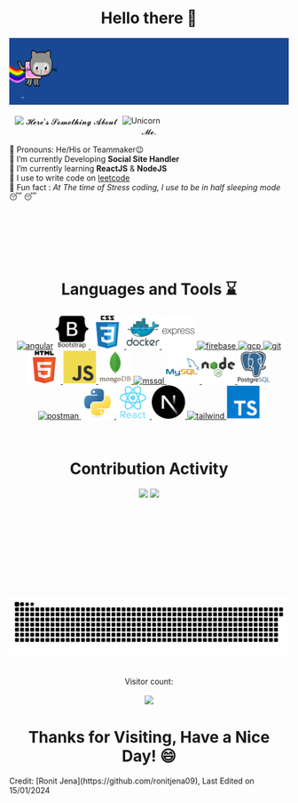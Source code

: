 <h1  align="center"> Hello there 👋 </h1>

<div align="center">
    <img src="https://raw.githubusercontent.com/Niefee/niefee/master/assets/fly.webp" height="120px" width="full" />
</div>

<br/>
<img align="right" width=300px alt="Unicorn" src="https://media.giphy.com/media/3ohs4BSacFKI7A717y/giphy.gif" />

<div align="center"><img src="https://media.giphy.com/media/ObNTw8Uzwy6KQ/giphy.gif" width="30px">&nbsp;𝓗𝓮𝓻𝓮'𝓼 𝓢𝓸𝓶𝓮𝓽𝓱𝓲𝓷𝓰 𝓐𝓫𝓸𝓾𝓽 𝓜𝓮. </div>

💚 Pronouns: He/His or Teammaker😉 <br>
💚 I’m currently Developing **Social Site Handler**<br>
💚 I’m currently learning **ReactJS** & **NodeJS**<br>
💚 I use to write code on [leetcode](https://leetcode.com/rjj020/) <br>
💚 Fun fact : *At The time of Stress coding, I use to be in half sleeping mode* 😴 😴<br><br><br><br>

<br/>
<br>
<h1 align="center" > Languages and Tools ⌛ </h1>
<p align="center"> 
  <a href="https://angular.io" target="_blank"> <img src="https://angular.io/assets/images/logos/angular/angular.svg" alt="angular" width="60" height="60"/></a> 
  <a href="https://getbootstrap.com" target="_blank"> <img src="https://raw.githubusercontent.com/devicons/devicon/master/icons/bootstrap/bootstrap-plain-wordmark.svg" alt="bootstrap" width="60" height="60"/> </a>
 <a href="https://www.w3schools.com/css/" target="_blank"> <img src="https://raw.githubusercontent.com/devicons/devicon/master/icons/css3/css3-original-wordmark.svg" alt="css3" width="60" height="60"/> </a>
  <a href="https://www.docker.com/" target="_blank"> <img src="https://raw.githubusercontent.com/devicons/devicon/master/icons/docker/docker-original-wordmark.svg" alt="docker" width="60" height="60"/> </a>
  <a href="https://expressjs.com" target="_blank"> <img src="https://raw.githubusercontent.com/devicons/devicon/master/icons/express/express-original-wordmark.svg" alt="express" width="60" height="60"/> </a>
  <a href="https://firebase.google.com/" target="_blank"> <img src="https://www.vectorlogo.zone/logos/firebase/firebase-icon.svg" alt="firebase" width="60" height="60"/> </a>
  <a href="https://cloud.google.com" target="_blank"> <img src="https://www.vectorlogo.zone/logos/google_cloud/google_cloud-icon.svg" alt="gcp" width="60" height="60"/> </a> 
  <a href="https://git-scm.com/" target="_blank"> <img src="https://www.vectorlogo.zone/logos/git-scm/git-scm-icon.svg" alt="git" width="60" height="60"/> </a>  
  <a href="https://www.w3.org/html/" target="_blank"> <img src="https://raw.githubusercontent.com/devicons/devicon/master/icons/html5/html5-original-wordmark.svg" alt="html5" width="60" height="60"/> </a>
  <a href="https://developer.mozilla.org/en-US/docs/Web/JavaScript" target="_blank"> <img src="https://raw.githubusercontent.com/devicons/devicon/master/icons/javascript/javascript-original.svg" alt="javascript" width="60" height="60"/> </a>
  <a href="https://www.mongodb.com/" target="_blank"> <img src="https://raw.githubusercontent.com/devicons/devicon/master/icons/mongodb/mongodb-original-wordmark.svg" alt="mongodb" width="60" height="60"/> </a>
  <a href="https://www.microsoft.com/en-us/sql-server" target="_blank"> <img src="https://www.svgrepo.com/show/303229/microsoft-sql-server-logo.svg" alt="mssql" width="60" height="60"/> </a> <a href="https://www.mysql.com/" target="_blank"> <img src="https://raw.githubusercontent.com/devicons/devicon/master/icons/mysql/mysql-original-wordmark.svg" alt="mysql" width="60" height="60"/> </a> 
    <a href="https://nodejs.org" target="_blank"> <img src="https://raw.githubusercontent.com/devicons/devicon/master/icons/nodejs/nodejs-original-wordmark.svg" alt="nodejs" width="60" height="60"/> </a> 
    <a href="https://www.postgresql.org" target="_blank"> <img src="https://raw.githubusercontent.com/devicons/devicon/master/icons/postgresql/postgresql-original-wordmark.svg" alt="postgresql" width="60" height="60"/> </a> 
    <a href="https://postman.com" target="_blank"> <img src="https://www.vectorlogo.zone/logos/getpostman/getpostman-icon.svg" alt="postman" width="60" height="60"/> </a> 
    <a href="https://www.python.org" target="_blank"> <img src="https://raw.githubusercontent.com/devicons/devicon/master/icons/python/python-original.svg" alt="python" width="60" height="60"/> </a> 
    <a href="https://reactjs.org/" target="_blank"> <img src="https://raw.githubusercontent.com/devicons/devicon/master/icons/react/react-original-wordmark.svg" alt="react" width="60" height="60"/> </a> 
    <a href="https://nextjs.org/" target="_blank"> <img src="https://raw.githubusercontent.com/devicons/devicon/55609aa5bd817ff167afce0d965585c92040787a/icons/nextjs/nextjs-original.svg" alt="react" width="60" height="60"/> </a>
    <a href="https://tailwindcss.com/" target="_blank"> <img src="https://www.vectorlogo.zone/logos/tailwindcss/tailwindcss-icon.svg" alt="tailwind" width="60" height="60"/>   </a>   
  <a href="https://www.typescriptlang.org/" target="_blank"> <img src="https://raw.githubusercontent.com/devicons/devicon/master/icons/typescript/typescript-original.svg" alt="typescript" width="60" height="60"/> </a>
</p>
</br>
<div align="center" > <h1>Contribution Activity </h1>
<p align="center" style="height: 180px;">
    <img style="height:10rem" src="https://github-readme-stats.vercel.app/api?username=ronitjena09&bg_color=30,e96443,904e95&title_color=fff&text_color=fff&show_icons=true&theme=radical" />
    <img style="height:10rem;" src="https://github-readme-streak-stats.herokuapp.com/?user=ronitjena09&theme=radical&show_icons=true&border=e4e2e2" />
</p> </div>

<div align="center">
    <picture align="center">
      <source media="(prefers-color-scheme: dark)" srcset="https://raw.githubusercontent.com/ronitjena09/ronitjena09/acabbb734ef70e47d67618fe3fd9669ebf9a3fc2/assets/fast-snaky.svg">
      <source media="(prefers-color-scheme: light)" srcset="https://raw.githubusercontent.com/ronitjena09/ronitjena09/acabbb734ef70e47d67618fe3fd9669ebf9a3fc2/assets/fast-snaky.svg">
      <img alt="github contribution grid snake animation" src="https://raw.githubusercontent.com/ronitjena09/ronitjena09/acabbb734ef70e47d67618fe3fd9669ebf9a3fc2/assets/fast-snaky.svg">
    </picture>
</div>

<p align="center"> </p>
<br>
  <div align="center">Visitor count:</div>
</br>
  <div align="center">
    <img src="https://profile-counter.glitch.me/ronitjena09/count.svg"/>
  </div> 
</p>



<h1  align="center"> Thanks for Visiting, Have a Nice Day! 😄</h1>
Credit: [Ronit Jena](https://github.com/ronitjena09), Last Edited on 15/01/2024
 
